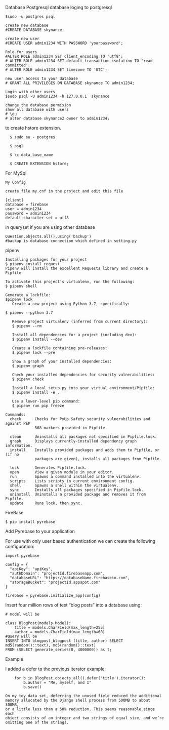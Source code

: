 Database Postgresql database loging to postgresql

    $sudo -u postgres psql
    
    create new database 
    #CREATE DATABASE skynance;
    
    create new user
    #CREATE USER admin1234 WITH PASSWORD 'yourpassword';
    
    Role for users
    #ALTER ROLE admin1234 SET client_encoding TO 'utf8';
    # ALTER ROLE admin1234 SET default_transaction_isolation TO 'read committed';
    # ALTER ROLE admin1234 SET timezone TO 'UTC';
    
    new user access to your database
    # GRANT ALL PRIVILEGES ON DATABASE skynance TO admin1234;
    
    Login with other users
    $sudo psql -U admin1234 -h 127.0.0.1  skynance
    
    change the database permision
    show all database with users
    # \du
    # alter database skynance2 owner to admin1234;

to create hstore extension.

      $ sudo su - postgres

      $ psql

      $ \c data_base_name

      $ CREATE EXTENSION hstore;
For MySql
    
    My Config

    create file my.cnf in the project and edit this file

    [client]
    database = firebase
    user = admin1234
    password = admin1234
    default-character-set = utf8

in queryset if you are using  other database 
    
    Question.objects.all().using('backup')
    #backup is database connection which defined in setting.py
    
pipenv

    Installing packages for your project
    $ pipenv install request 
    Pipenv will install the excellent Requests library and create a Pipfile 
    
    To activate this project's virtualenv, run the following:
    $ pipenv shell

    Generate a lockfile:
    $pipenv lock
       Create a new project using Python 3.7, specifically:
   
    $ pipenv --python 3.7

       Remove project virtualenv (inferred from current directory):
       $ pipenv --rm
    
       Install all dependencies for a project (including dev):
       $ pipenv install --dev
    
       Create a lockfile containing pre-releases:
       $ pipenv lock --pre
    
       Show a graph of your installed dependencies:
       $ pipenv graph
    
       Check your installed dependencies for security vulnerabilities:
       $ pipenv check
    
       Install a local setup.py into your virtual environment/Pipfile:
       $ pipenv install -e .
    
       Use a lower-level pip command:
       $ pipenv run pip freeze
    
    Commands:
      check      Checks for PyUp Safety security vulnerabilities and against PEP
                 508 markers provided in Pipfile.
    
      clean      Uninstalls all packages not specified in Pipfile.lock.
      graph      Displays currently-installed dependency graph information.
      install    Installs provided packages and adds them to Pipfile, or (if no
                 packages are given), installs all packages from Pipfile.
    
      lock       Generates Pipfile.lock.
      open       View a given module in your editor.
      run        Spawns a command installed into the virtualenv.
      scripts    Lists scripts in current environment config.
      shell      Spawns a shell within the virtualenv.
      sync       Installs all packages specified in Pipfile.lock.
      uninstall  Uninstalls a provided package and removes it from Pipfile.
      update     Runs lock, then sync.


FireBase 
        
    $ pip install pyrebase

Add Pyrebase to your application
    
For use with only user based authentication we can create the following configuration:
    
    import pyrebase
    
    config = {
      "apiKey": "apiKey",
      "authDomain": "projectId.firebaseapp.com",
      "databaseURL": "https://databaseName.firebaseio.com",
      "storageBucket": "projectId.appspot.com"
    }
    
    firebase = pyrebase.initialize_app(config)


Insert four million rows of test “blog posts” into a database using:
    
    # model will be
    
    class BlogPost(models.Model):
        title = models.CharField(max_length=255)
        author = models.CharField(max_length=60)
    #Query will be
    INSERT INTO blogpost_blogpost (title, author) SELECT md5(random()::text), md5(random()::text)
    FROM (SELECT generate_series(0, 4000000)) as t;

Example

I added a defer to the previous iterator example:

        for b in BlogPost.objects.all().defer('title').iterator():
            b.author = "Me, myself, and I"
            b.save()

    On my toy data set, deferring the unused field reduced the additional 
    memory allocated by the Django shell process from 500MB to about 300MB, 
    or a little less than a 50% reduction. This seems reasonable since each 
    object consists of an integer and two strings of equal size, and we’re 
    omitting one of the strings.